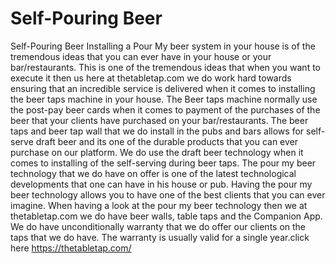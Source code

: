 # Self-Pouring Beer
Self-Pouring Beer Installing a Pour My beer system in your house is of the tremendous ideas that you can ever have in your house or your bar/restaurants. This is one of the tremendous ideas that when you want to execute it then us here at thetabletap.com we do work hard towards ensuring that an incredible service is delivered when it comes to installing the beer taps machine in your house. The Beer taps machine normally use the post-pay beer cards when it comes to payment of the purchases of the beer that your clients have purchased on your bar/restaurants. The  beer taps and beer tap wall that we do install in the pubs and bars allows for self-serve draft beer and its one of the durable products that you can ever purchase on our platform. We do use the draft beer technology when it comes to installing of the self-serving during beer taps. The pour my beer technology that we do have on offer is one of the latest technological developments that one can have in his house or pub. Having the pour my beer technology allows you to have one of the best clients that you can ever imagine. When having a look at the pour my beer technology then we at thetabletap.com we do have beer walls, table taps and the Companion App. We do have unconditionally warranty that we do offer our clients on the taps that we do have. The warranty is usually valid for a single year.click here https://thetabletap.com/
